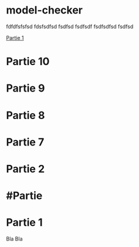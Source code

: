 # model-checker

fdfdfsfsfsd
fdsfsdfsd
fsdfsd
fsdfsdf
fsdfsdfsd
fsdfsd



[Partie 1](#Partie-1)

# Partie 10
# Partie 9
# Partie 8
# Partie 7
# Partie 2
# #Partie
# Partie 1
Bla Bla

